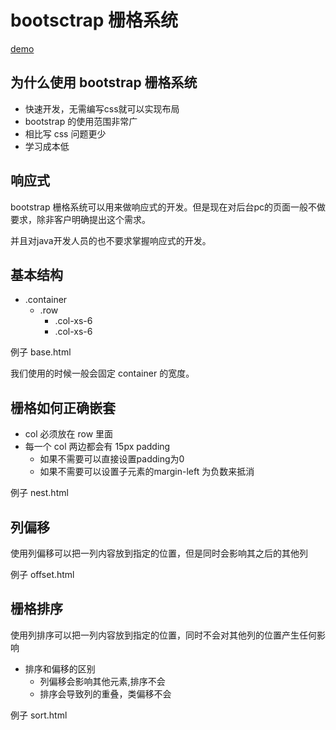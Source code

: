 # bootsctrap 栅格系统

[demo](https://git.oschina.net/szycode/front-train-demo/tree/master/bootstrap-grid?dir=1&filepath=bootstrap-grid&oid=095eea41725031be9c0f29ab7f184675ade8a78a&sha=a6b15154b38c76d989b9c36e85e238a904263acd)

## 为什么使用 bootstrap 栅格系统

- 快速开发，无需编写css就可以实现布局
- bootstrap 的使用范围非常广
- 相比写 css 问题更少
- 学习成本低

## 响应式

bootstrap 栅格系统可以用来做响应式的开发。但是现在对后台pc的页面一般不做要求，除非客户明确提出这个需求。

并且对java开发人员的也不要求掌握响应式的开发。

## 基本结构

- .container
    - .row
        - .col-xs-6
        - .col-xs-6

例子 base.html

我们使用的时候一般会固定 container 的宽度。

## 栅格如何正确嵌套

- col 必须放在 row 里面
- 每一个 col 两边都会有 15px padding
    - 如果不需要可以直接设置padding为0
    - 如果不需要可以设置子元素的margin-left 为负数来抵消

例子 nest.html

## 列偏移

使用列偏移可以把一列内容放到指定的位置，但是同时会影响其之后的其他列

例子 offset.html

## 栅格排序

使用列排序可以把一列内容放到指定的位置，同时不会对其他列的位置产生任何影响

- 排序和偏移的区别
    - 列偏移会影响其他元素,排序不会
    - 排序会导致列的重叠，类偏移不会

例子 sort.html

